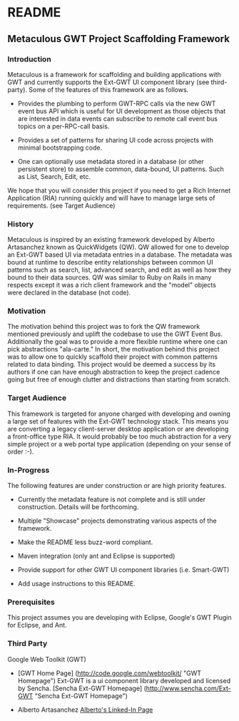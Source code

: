 # README

## Metaculous GWT Project Scaffolding Framework

### Introduction
Metaculous is a framework for scaffolding and building applications with GWT and currently supports the Ext-GWT UI component library (see third-party).  Some of the features of this framework are as follows.

* Provides the plumbing to perform GWT-RPC calls via the new GWT event bus API which is useful for UI development as those objects that are interested in data events can subscribe to remote call event bus topics on a per-RPC-call basis. 

* Provides a set of patterns for sharing UI code across projects with minimal bootstrapping code.

* One can optionally use metadata stored in a database (or other persistent store) to assemble common, data-bound, UI patterns.  Such as List, Search, Edit, etc.

We hope that you will consider this project if you need to get a Rich Internet Application (RIA) running quickly and will have to manage large sets of requirements. (see Target Audience)

### History
Metaculous is inspired by an existing framework developed by Alberto Artasanchez known as QuickWidgets (QW).  QW allowed for one to develop an Ext-GWT based UI via metadata entries in a database.  The metadata was bound at runtime to describe entity relationships between common UI patterns such as search, list, advanced search, and edit as well as how they bound to their data sources.  QW was similar to Ruby on Rails in many respects except it was a rich client framework and the "model" objects were declared in the database (not code).

### Motivation
The motivation behind this project was to fork the QW framework mentioned previously and uplift the codebase to use the GWT Event Bus.  Additionally the goal was to provide a more flexible runtime where one can pick abstractions "ala-carte."  In short, the motivation behind this project was to allow one to quickly scaffold their project with common patterns related to data binding.  This project would be deemed a success by its authors if one can have enough abstraction to keep the project cadence going but free of enough clutter and distractions than starting from scratch.  

### Target Audience
This framework is targeted for anyone charged with developing and owning a large set of features with the Ext-GWT technology stack.  This means you are converting a legacy client-server desktop application or are developing a front-office type RIA. It would probably be too much abstraction for a very simple project or a web portal type application (depending on your sense of order :-).

### In-Progress
The following features are under construction or are high priority features.

* Currently the metadata feature is not complete and is still under construction.  Details will be forthcoming.

* Multiple "Showcase" projects demonstrating various aspects of the framework.

* Make the README less buzz-word compliant.

* Maven integration (only ant and Eclipse is supported)

* Provide support for other GWT UI component libraries (i.e. Smart-GWT)

* Add usage instructions to this README.

### Prerequisites
This project assumes you are developing with Eclipse, Google's GWT Plugin for Eclipse, and Ant.

### Third Party
Google Web Toolkit (GWT)

* [GWT Home Page] (http://code.google.com/webtoolkit/ "GWT Homepage")
Ext-GWT is a ui component library developed and licensed by Sencha.
[Sencha Ext-GWT Homepage] (http://www.sencha.com/Ext-GWT "Sencha Ext-GWT Homepage")

* Alberto Artasanchez
[Alberto's Linked-In Page](http://www.linkedin.com/in/artasanchez "Alberto Artasanchez")